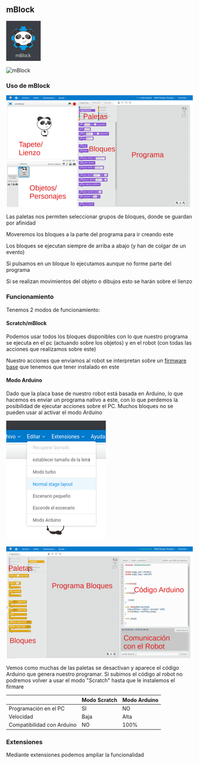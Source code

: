 ## mBlock

![icono mBlock](../images/icono_mBlock.png)

![mBlock](../images/mBlock)

### Uso de mBlock

![mBlock partes](../images/mBlock_partes.png)

Las paletas nos permiten seleccionar grupos de bloques, donde se guardan por afinidad

Moveremos los bloques a la parte del programa para ir creando este

Los bloques se ejecutan siempre de arriba a abajo (y han de colgar de un evento)

Si pulsamos en un bloque lo ejecutamos aunque no forme parte del programa

Si se realizan movimientos del objeto o dibujos esto se harán sobre el lienzo

### Funcionamiento

Tenemos 2 modos de funcionamiento:

#### Scratch/mBlock

Podemos usar todos los bloques disponibles con lo que nuestro programa se ejecuta en el pc (actuando sobre los objetos) y en el robot (con todas las acciones que realizamos sobre este)

Nuestro acciones que enviamos al robot se interpretan sobre un [firmware base](./InstalacionFirmware.md) que tenemos que tener instalado en este


#### Modo Arduino

Dado que la placa base de nuestro robot está basada en Arduino, lo que hacemos es enviar un programa nativo a este, con lo que perdemos la posibilidad de ejecutar acciones sobre el PC. Muchos bloques no se pueden usar al activar el modo Arduino 

![Activar modo Arduino](../images/ActivarModoArduino.png)

![Modo Arduino](../images/mBlockModoArduino.png)

Vemos como muchas de las paletas se desactivan y aparece el código Arduino que genera nuestro programar. Si subimos el código al robot no podremos volver a usar el modo "Scratch" hasta que le instalemos el firmare


||Modo Scratch|Modo Arduino|
|---|---|---|
|Programación en el PC| SI|NO|
|Velocidad|Baja|Alta|
|Compatibilidad con Arduino|NO|100%|

### Extensiones

Mediante extensiones podemos ampliar la funcionalidad
